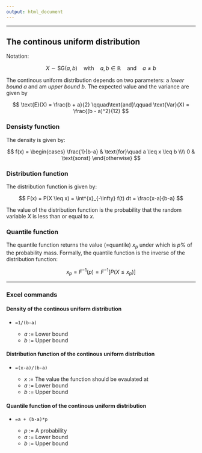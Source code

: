 ```yaml
---
output: html_document
---
```


***

## The continous uniform distribution

Notation:

$$ X \sim \text{SG}(a, b) \quad\text{with}\quad a, b \in \mathbb{R}\quad\text{and}\quad a \neq b$$

The continous uniform distribution depends on two parameters: a *lower bound* $a$ and am *upper bound* $b$.
The expected value and the variance are given by

$$ \text{E}(X) = \frac{b + a}{2} \qquad\text{and}\qquad \text{Var}(X) = \frac{(b - a)^2}{12} $$

### Densisty function

The density is given by:

$$ f(x) = \begin{cases} \frac{1}{b-a} & \text{for}\quad a \leq x \leq b \\\\ 0 & \text{sonst} \end{otherwise} $$

### Distribution function

The distribution function is given by:

$$ F(x) = P(X \leq x) = \int^{x}_{-\infty} f(t) dt = \frac{x-a}{b-a} $$

The value of the distribution function is the probability that the random variable $X$ is less 
than or equal to $x$.

### Quantile function

The quantile function returns the value (=quantile) $x_p$ under which is $p$% of the probability mass.
Formally, the quantile function is the inverse of the distribution function:

$$ x_p = F^{-1}(p) = F^{-1}[P(X \leq x_p)] $$

---

### Excel commands

#### Density of the continous uniform distribution

+ `=1/(b-a)`

    + $a$ := Lower bound
    + $b$ := Upper bound

#### Distribution function of the continous uniform distribution

+ `=(x-a)/(b-a)`

    + $x$ := The value the function should be evaulated at
    + $a$ := Lower bound
    + $b$ := Upper bound

#### Quantile function of the continous uniform distribution

+ `=a + (b-a)*p`

    + $p$ := A probability
    + $a$ := Lower bound
    + $b$ := Upper bound

